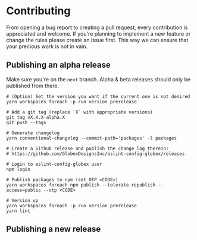 # Contributing

From opening a bug report to creating a pull request, every contribution is appreciated and welcome. If you're planning to implement a new feature or change the rules please create an issue first. This way we can ensure that your precious work is not in vain.

## Publishing an alpha release

Make sure you're on the `next` branch. Alpha & beta releases should only be published from there.

```
# (Option) Set the version you want if the current one is not desired
yarn workspaces foreach -p run version prerelease

# Add a git tag (replace `X` with appropriate versions)
git tag vX.X.X-alpha.X
git push --tags

# Generate changelog
yarn conventional-changelog --commit-path='packages' -l packages

# Create a Github release and publish the change log therein:
# https://github.com/GlobexDesignsInc/eslint-config-globex/releases

# Login to eslint-config-globex user
npm login

# Publish packages to npm (set OTP <CODE>)
yarn workspaces foreach npm publish --tolerate-republish --access=public --otp <CODE>

# Version up 
yarn workspaces foreach -p run version prerelease
yarn lint
```

## Publishing a new release

```

```